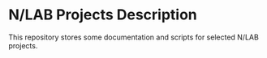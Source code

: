 # N/LAB Projects Description

This repository stores some documentation and scripts for selected N/LAB projects.

